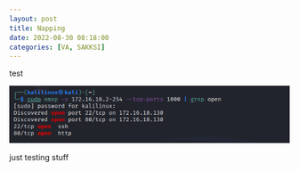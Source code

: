 ```yaml
---
layout: post
title: Napping
date: 2022-08-30 08:18:00
categories: [VA, SAKKSI]
---
```


test

![alt](https://github.com/gar-7/blog/blob/gh-pages/pic/napping/1.png)

just testing stuff 
